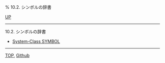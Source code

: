 % 10.2. シンボルの辞書

[UP](10.html)  

---

10.2. シンボルの辞書

- [System-Class SYMBOL](10.2.symbol.html)

---
[TOP](index.html),  [Github](https://github.com/nptcl/npt-japanese)

